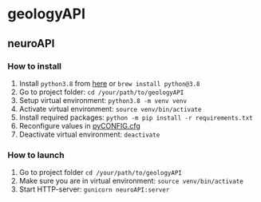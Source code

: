 # geologyAPI

## neuroAPI

### How to install

1. Install `python3.8` from [here](https://www.python.org/downloads/release/python-388/) or `brew install python@3.8`
2. Go to project folder: `cd /your/path/to/geologyAPI`
3. Setup virtual environment: `python3.8 -m venv venv`
4. Activate virtual environment: `source venv/bin/activate`
5. Install required packages: `python -m pip install -r requirements.txt`
6. Reconfigure values in [pyCONFIG.cfg](pyCONFIG.cfg)
7. Deactivate virtual environment: `deactivate`

### How to launch

1. Go to project folder `cd /your/path/to/geologyAPI`
2. Make sure you are in virtual environment: `source venv/bin/activate`
3. Start HTTP-server: `gunicorn neuroAPI:server`
